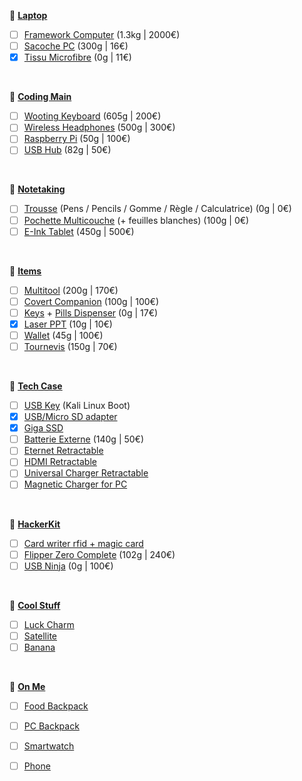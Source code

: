 🔸 <u>**Laptop**</u>
- [ ] [Framework Computer](https://frame.work) (1.3kg | 2000€)
- [ ] [Sacoche PC](https://www.amazon.fr/dp/B08T5Y8G4M?th=1) (300g | 16€)
- [x] [Tissu Microfibre](https://www.amazon.fr/dp/B07TV4VZBP) (0g | 11€)

<br>

🔸 <u>**Coding Main**</u>
- [ ] [Wooting Keyboard](https://next.wooting.io/wooting-60he) (605g | 200€)
- [ ] [Wireless Headphones](https://www.amazon.fr/dp/B09ZLRCH1H) (500g | 300€)
- [ ] [Raspberry Pi](https://www.raspberrypi.com) (50g | 100€)
- [ ] [USB Hub](https://www.amazon.fr/dp/B08CKXNJZS) (82g | 50€)

<br>

🔸 <u>**Notetaking**</u>
- [ ] [Trousse]() (Pens / Pencils / Gomme / Règle / Calculatrice) (0g | 0€)
- [ ] [Pochette Multicouche]() (+ feuilles blanches) (100g | 0€)
- [ ] [E-Ink Tablet](https://shop.boox.com/products/noteair2) (450g | 500€)

<br>

🔸 <u>**Items**</u>
- [ ] [Multitool](https://www.leatherman.com/fr_FR/signal-439.html) (200g | 170€)
- [ ] [Covert Companion](https://covertinstruments.com) (100g | 100€)
- [ ] [Keys]() + [Pills Dispenser](https://amzn.to/2QqDyEm) (0g | 17€)
- [x] [Laser PPT](https://www.amazon.fr/dp/B07QTJJVXX/) (10g | 10€)
- [ ] [Wallet](https://ridgewallet.eu) (45g | 100€)
- [ ] [Tournevis](https://www.lttstore.com/products/screwdriver) (150g | 70€)

<br>

🔸 <u>**Tech Case**</u>
- [ ] [USB Key]() (Kali Linux Boot)
- [x] [USB/Micro SD adapter]()
- [x] [Giga SSD]()
- [ ] [Batterie Externe](https://uniqcreation.com/collections/power/products/hoveo) (140g | 50€)
- [ ] [Eternet Retractable](https://www.amazon.fr/dp/B017OEB32I)
- [ ] [HDMI Retractable](https://www.amazon.com/gp/product/B019J96PSI/)
- [ ] [Universal Charger Retractable](https://www.amazon.fr/dp/B074CW4QTQ)
- [ ] [Magnetic Charger for PC](https://amzn.to/3ekswbX)

<br>

🔸 <u>**HackerKit**</u>
- [ ] [Card writer rfid + magic card]()
- [ ] [Flipper Zero Complete](https://lab401.com/products/flipper-zero) (102g | 240€)
- [ ] [USB Ninja](https://lab401.com/products/usbninja) (0g | 100€)

<br>

🔸 <u>**Cool Stuff**</u>
- [ ] [Luck Charm](https://www.etsy.com/listing/720653459/yes-or-no-lovecraft-coin-collectible)
- [ ] [Satellite](https://www.zsa.io/satellite/)
- [ ] [Banana](https://www.lttstore.com/products/banana-for-scale?variant=39521821917287)

<br>

🔸 <u>**On Me**</u>
- [ ] [Food Backpack]()
- [ ] [PC Backpack]()
- [ ] [Smartwatch]()
- [ ] [Phone]()


